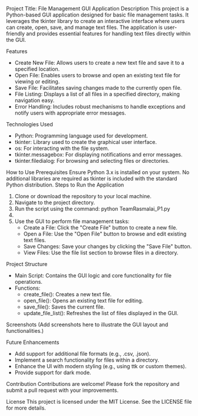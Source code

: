 Project Title: File Management GUI Application
Description
This project is a Python-based GUI application designed for basic file management tasks. It leverages the tkinter library to create an interactive interface where users can create, open, save, and manage text files. The application is user-friendly and provides essential features for handling text files directly within the GUI.

Features
* Create New File: Allows users to create a new text file and save it to a specified location.
* Open File: Enables users to browse and open an existing text file for viewing or editing.
* Save File: Facilitates saving changes made to the currently open file.
* File Listing: Displays a list of all files in a specified directory, making navigation easy.
* Error Handling: Includes robust mechanisms to handle exceptions and notify users with appropriate error messages.

Technologies Used
* Python: Programming language used for development.
* tkinter: Library used to create the graphical user interface.
* os: For interacting with the file system.
* tkinter.messagebox: For displaying notifications and error messages.
* tkinter.filedialog: For browsing and selecting files or directories.

How to Use
Prerequisites
Ensure Python 3.x is installed on your system. No additional libraries are required as tkinter is included with the standard Python distribution.
Steps to Run the Application
1. Clone or download the repository to your local machine.
2. Navigate to the project directory.
3. Run the script using the command: python TeamRasmalai_P1.py
4. 
5. Use the GUI to perform file management tasks:
    * Create a File: Click the "Create File" button to create a new file.
    * Open a File: Use the "Open File" button to browse and edit existing text files.
    * Save Changes: Save your changes by clicking the "Save File" button.
    * View Files: Use the file list section to browse files in a directory.

Project Structure
* Main Script: Contains the GUI logic and core functionality for file operations.
* Functions:
    * create_file(): Creates a new text file.
    * open_file(): Opens an existing text file for editing.
    * save_file(): Saves the current file.
    * update_file_list(): Refreshes the list of files displayed in the GUI.

Screenshots
(Add screenshots here to illustrate the GUI layout and functionalities.)

Future Enhancements
* Add support for additional file formats (e.g., .csv, .json).
* Implement a search functionality for files within a directory.
* Enhance the UI with modern styling (e.g., using ttk or custom themes).
* Provide support for dark mode.

Contribution
Contributions are welcome! Please fork the repository and submit a pull request with your improvements.

License
This project is licensed under the MIT License. See the LICENSE file for more details.
